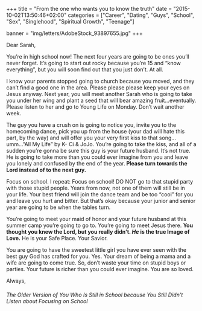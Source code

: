 +++
title = "From the one who wants you to know the truth"
date = "2015-10-02T13:50:46+02:00"
categories = ["Career", "Dating", "Guys", "School", "Sex", "Singlehood", "Spiritual Growth", "Teenage"]

banner = "img/letters/AdobeStock_93897655.jpg"
+++

<div class="mk-single-content clearfix" itemprop="mainEntityOfPage">
	<p>Dear Sarah,</p>
<p>You’re in high school now! The next four years are going to be ones you’ll never forget. It’s going to start out rocky because you’re 15 and “know everything”, but you will soon find out that you just don’t. At all.<span id="more-140"></span></p>
<p>I know your parents stopped going to church because you moved, and they can’t find a good one in the area. Please please please keep your eyes on Jesus anyway. Next year, you will meet another Sarah who is going to take you under her wing and plant a seed that will bear amazing fruit…eventually. Please listen to her and go to Young Life on Monday. Don’t wait another week.</p>
<p>The guy you have a crush on is going to notice you, invite you to the homecoming dance, pick you up from the house (your dad will hate this part, by the way) and will offer you your very first kiss to that song…umm…”All My Life” by K- Ci &amp; JoJo. You’re going to take the kiss, and all of a sudden you’re gonna be sure this guy is your future husband. It’s not true. He is going to take more than you could ever imagine from you and leave you lonely and confused by the end of the year.<strong> Please turn towards the Lord instead of to the next guy.</strong></p>
<p>Focus on school. I repeat: Focus on school! DO NOT go to that stupid party with those stupid people. Years from now, not one of them will still be in your life. Your best friend will join the dance team and be too “cool” for you and leave you hurt and bitter. But that’s okay because your junior and senior year are going to be when the tables turn.</p>
<p>You’re going to meet your maid of honor and your future husband at this summer camp you’re going to go to. You’re going to meet Jesus there. <strong>You thought you knew the Lord, but you really didn’t. <em>He</em> is the true Image of Love.</strong> He is your Safe Place. Your Savior.</p>
<p>You are going to have the sweetest little girl you have ever seen with the best guy God has crafted for you. Yes. Your dream of being a mama and a wife are going to come true. So, don’t waste your time on stupid boys or parties. Your future is richer than you could ever imagine. You are so loved.</p>
<p>Always,</p>
<h6 class="signature">The Older Version of You Who Is Still in School because You Still Didn’t Listen about Focusing on School</h6>
</div>